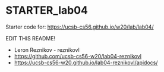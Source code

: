 # STARTER_lab04

Starter code for: <https://ucsb-cs56.github.io/w20/lab/lab04/>

EDIT THIS README!
* Leron Reznikov - reznikovl
* <https://github.com/ucsb-cs56-w20/lab04-reznikovl>
* <https://ucsb-cs56-w20.github.io/lab04-reznikovl/apidocs/>

